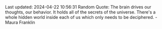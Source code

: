 Last updated: 2024-04-22 10:56:31
Random Quote: The brain drives our thoughts, our behavior. It holds all of the secrets of the universe. There's a whole hidden world inside each of us which only needs to be deciphered. - Maura Franklin